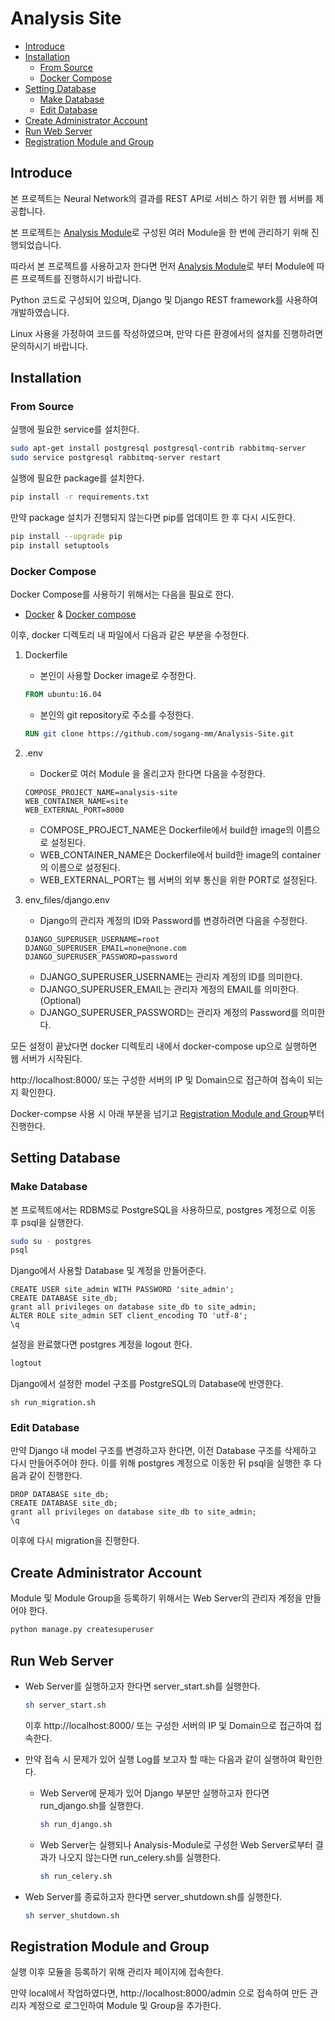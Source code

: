 # Analysis Site

- [Introduce](#introduce)
- [Installation](#installation)
    - [From Source](#from-source)
    - [Docker Compose](#docker-compose)
- [Setting Database](#setting-database)
    - [Make Database](#make-database)
    - [Edit Database](#edit-database)
- [Create Administrator Account](#create-administrator-account)
- [Run Web Server](#run-web-server)
- [Registration Module and Group](#registration-module-and-group)
    
## Introduce

본 프로젝트는 Neural Network의 결과를 REST API로 서비스 하기 위한 웹 서버를 제공합니다.

본 프로젝트는 [Analysis Module](https://github.com/sogang-mm/Analysis-Module)로 구성된 여러 Module을 한 번에 관리하기 위해 진행되었습니다.

따라서 본 프로젝트를 사용하고자 한다면 먼저 [Analysis Module](https://github.com/sogang-mm/Analysis-Module)로 부터 Module에 따른 프로젝트를 진행하시기 바랍니다.

Python 코드로 구성되어 있으며, Django 및 Django REST framework를 사용하여 개발하였습니다.

Linux 사용을 가정하여 코드를 작성하였으며, 만약 다른 환경에서의 설치를 진행하려면 문의하시기 바랍니다.


## Installation

### From Source

실행에 필요한 service를 설치한다.
```bash
sudo apt-get install postgresql postgresql-contrib rabbitmq-server
sudo service postgresql rabbitmq-server restart
```

실행에 필요한 package를 설치한다.
```bash
pip install -r requirements.txt
```

만약 package 설치가 진행되지 않는다면 pip를 업데이트 한 후 다시 시도한다.
```bash
pip install --upgrade pip
pip install setuptools
```

### Docker Compose

Docker Compose를 사용하기 위해서는 다음을 필요로 한다.

- [Docker](https://docs.docker.com/) & [Docker compose](https://docs.docker.com/compose/)

이후, docker 디렉토리 내 파일에서 다음과 같은 부분을 수정한다.

1. Dockerfile
    * 본인이 사용할 Docker image로 수정한다.
    ```dockerfile
    FROM ubuntu:16.04
    ```
    * 본인의 git repository로 주소를 수정한다. 
    ```dockerfile
    RUN git clone https://github.com/sogang-mm/Analysis-Site.git
    ```
        
2. .env
    * Docker로 여러 Module 을 올리고자 한다면 다음을 수정한다.
    ```text
    COMPOSE_PROJECT_NAME=analysis-site
    WEB_CONTAINER_NAME=site
    WEB_EXTERNAL_PORT=8000
    ```    
    * COMPOSE_PROJECT_NAME은 Dockerfile에서 build한 image의 이름으로 설정된다.
    * WEB_CONTAINER_NAME은 Dockerfile에서 build한 image의 container의 이름으로 설정된다.
    * WEB_EXTERNAL_PORT는 웹 서버의 외부 통신을 위한 PORT로 설정된다.
    
3. env_files/django.env
    * Django의 관리자 계정의 ID와 Password를 변경하려면 다음을 수정한다.
    ```text
    DJANGO_SUPERUSER_USERNAME=root
    DJANGO_SUPERUSER_EMAIL=none@none.com
    DJANGO_SUPERUSER_PASSWORD=password
    ```
    * DJANGO_SUPERUSER_USERNAME는 관리자 계정의 ID를 의미한다. 
    * DJANGO_SUPERUSER_EMAIL는 관리자 계정의 EMAIL를 의미한다. (Optional)
    * DJANGO_SUPERUSER_PASSWORD는 관리자 계정의 Password를 의미한다.

모든 설정이 끝났다면 docker 디렉토리 내에서 docker-compose up으로 실행하면 웹 서버가 시작된다.

http://localhost:8000/ 또는 구성한 서버의 IP 및 Domain으로 접근하여 접속이 되는지 확인한다.

Docker-compse 사용 시 아래 부분을 넘기고 [Registration Module and Group](#registration-module-and-group)부터 진행한다. 


## Setting Database

### Make Database

본 프로젝트에서는 RDBMS로 PostgreSQL을 사용하므로, postgres 계정으로 이동 후 psql을 실행한다.
```bash
sudo su - postgres
psql
```

Django에서 사용할 Database 및 계정을 만들어준다.
```postgresql
CREATE USER site_admin WITH PASSWORD 'site_admin';
CREATE DATABASE site_db;
grant all privileges on database site_db to site_admin;
ALTER ROLE site_admin SET client_encoding TO 'utf-8';
\q
```

설정을 완료했다면 postgres 계정을 logout 한다.
```bash
logtout
```

Django에서 설정한 model 구조를 PostgreSQL의 Database에 반영한다.
```
sh run_migration.sh
```

### Edit Database 

만약 Django 내 model 구조를 변경하고자 한다면, 이전 Database 구조를 삭제하고 다시 만들어주어야 한다. 이를 위해 postgres 계정으로 이동한 뒤 psql을 실행한 후 다음과 같이 진행한다.
```postgresql
DROP DATABASE site_db;
CREATE DATABASE site_db;
grant all privileges on database site_db to site_admin;
\q
```
이후에 다시 migration을 진행한다.

## Create Administrator Account
Module 및 Module Group을 등록하기 위해서는 Web Server의 관리자 계정을 만들어야 한다.
```bash
python manage.py createsuperuser
```

## Run Web Server
* Web Server를 실행하고자 한다면 server_start.sh를 실행한다.
    ```bash
    sh server_start.sh
    ```
    이후 http://localhost:8000/ 또는 구성한 서버의 IP 및 Domain으로 접근하여 접속한다.

* 만약 접속 시 문제가 있어 실행 Log를 보고자 할 때는 다음과 같이 실행하여 확인한다.
    * Web Server에 문제가 있어 Django 부분만 실행하고자 한다면 run_django.sh를 실행한다.
        ```bash
        sh run_django.sh
        ```
    
    * Web Server는 실행되나 Analysis-Module로 구성한 Web Server로부터 결과가 나오지 않는다면 run_celery.sh를 실행한다.
        ```bash
        sh run_celery.sh
        ```
    
* Web Server를 종료하고자 한다면 server_shutdown.sh를 실행한다.
    ```bash
    sh server_shutdown.sh
    ``` 

## Registration Module and Group

실행 이후 모듈을 등록하기 위해 관리자 페이지에 접속한다.

만약 local에서 작업하였다면, http://localhost:8000/admin 으로 접속하여 만든 관리자 계정으로 로그인하여 Module 및 Group을 추가한다.
 